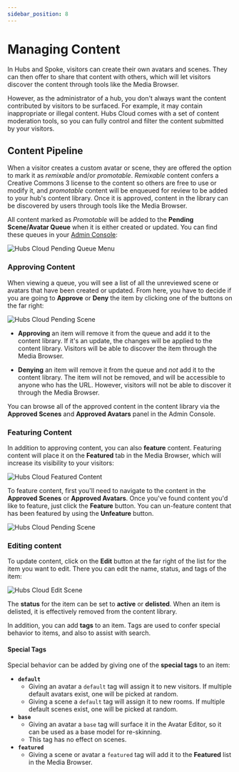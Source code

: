 ```yaml
---
sidebar_position: 8
---
```


# Managing Content

In Hubs and Spoke, visitors can create their own avatars and scenes. They can then offer to share that content with others, which will let visitors discover the content through tools like the Media Browser.

However, as the administrator of a hub, you don't always want the content contributed by visitors to be surfaced. For example, it may contain inappropriate or illegal content. Hubs Cloud comes with a set of content moderation tools, so you can fully control and filter the content submitted by your visitors.

## Content Pipeline

When a visitor creates a custom avatar or scene, they are offered the option to mark it as _remixable_ and/or _promotable_. _Remixable_ content confers a Creative Commons 3 license to the content so others are free to use or modify it, and _promotable_ content will be enqueued for review to be added to your hub's content library. Once it is approved, content in the library can be discovered by users through tools like the Media Browser.

All content marked as _Promotable_ will be added to the **Pending Scene/Avatar Queue** when it is either created or updated. You can find these queues in your [Admin Console](./getting-started.md):

![Hubs Cloud Pending Queue Menu](/img/hubs-cloud-pending-queue-menu.jpeg)

### Approving Content

When viewing a queue, you will see a list of all the unreviewed scene or avatars that have been created or updated. From here, you have to decide if you are going to **Approve** or **Deny** the item by clicking one of the buttons on the far right:

![Hubs Cloud Pending Scene](/img/hubs-cloud-pending-scene.jpeg)

- **Approving** an item will remove it from the queue and add it to the content library. If it's an update, the changes will be applied to the content library. Visitors will be able to discover the item through the Media Browser.

- **Denying** an item will remove it from the queue and _not_ add it to the content library. The item will not be removed, and will be accessible to anyone who has the URL. However, visitors will not be able to discover it through the Media Browser.

You can browse all of the approved content in the content library via the **Approved Scenes** and **Approved Avatars** panel in the Admin Console.

### Featuring Content

In addition to approving content, you can also **feature** content. Featuring content will place it on the **Featured** tab in the Media Browser, which will increase its visibility to your visitors:

![Hubs Cloud Featured Content](/img/hubs-cloud-featured.jpeg)

To feature content, first you'll need to navigate to the content in the **Approved Scenes** or **Approved Avatars**. Once you've found content you'd like to feature, just click the **Feature** button. You can un-feature content that has been featured by using the **Unfeature** button.

![Hubs Cloud Pending Scene](/img/hubs-cloud-approved-scene.jpeg)

### Editing content

To update content, click on the **Edit** button at the far right of the list for the item you want to edit. There you can edit the name, status, and tags of the item:

![Hubs Cloud Edit Scene](/img/hubs-cloud-edit-scene.jpeg)

The **status** for the item can be set to **active** or **delisted**. When an item is delisted, it is effectively removed from the content library.

In addition, you can add **tags** to an item. Tags are used to confer special behavior to items, and also to assist with search.

#### Special Tags

Special behavior can be added by giving one of the **special tags** to an item:

- **`default`**
  - Giving an avatar a `default` tag will assign it to new visitors. If multiple default avatars exist, one will be picked at random.
  - Giving a scene a `default` tag will assign it to new rooms. If multiple default scenes exist, one will be picked at random.
- **`base`**
  - Giving an avatar a `base` tag will surface it in the Avatar Editor, so it can be used as a base model for re-skinning.
  - This tag has no effect on scenes.
- **`featured`**
  - Giving a scene or avatar a `featured` tag will add it to the **Featured** list in the Media Browser.
